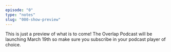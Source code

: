 ```yaml
---
episode: "0"
type: "notes"
slug: "000-show-preview"
---
```


This is just a preview of what is to come! The Overlap Podcast will be launching March 19th so make sure you subscribe in your podcast player of choice. 